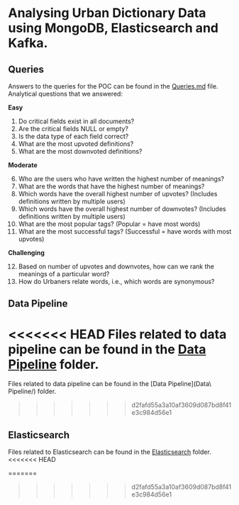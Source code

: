 # Analysing Urban Dictionary Data using MongoDB, Elasticsearch and Kafka.

## Queries

Answers to the queries for the POC can be found in the [Queries.md](Queries/Queries.md) file. Analytical questions that we answered:

**Easy**

1. Do critical fields exist in all documents?
2. Are the critical fields NULL or empty?
3. Is the data type of each field correct?
4. What are the most upvoted definitions?
5. What are the most downvoted definitions? 

**Moderate**

6. Who are the users who have written the highest number of meanings?
7. What are the words that have the highest number of meanings?
8. Which words have the overall highest number of upvotes? (Includes definitions written by multiple users)
9. Which words have the overall highest number of downvotes? (Includes definitions written by multiple users)
10. What are the most popular tags? (Popular = have most words) 
11. What are the most successful tags? (Successful = have words with most upvotes)

**Challenging** 

12. Based on number of upvotes and downvotes, how can we rank the meanings of a particular word?
13. How do Urbaners relate words, i.e., which words are synonymous?

## Data Pipeline

<<<<<<< HEAD
Files related to data pipeline can be found in the [Data Pipeline](Data_Pipeline/) folder.
=======
Files related to data pipeline can be found in the [Data Pipeline](Data\ Pipeline/) folder.
>>>>>>> d2fafd55a3a10af3609d087bd8f41e3c984d56e1

## Elasticsearch

Files related to Elasticsearch can be found in the [Elasticsearch](Elasticsearch/) folder.
<<<<<<< HEAD

=======
>>>>>>> d2fafd55a3a10af3609d087bd8f41e3c984d56e1
